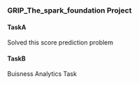 ### GRIP_The_spark_foundation Project
#### TaskA
Solved this score prediction problem 
#### TaskB
Buisness Analytics Task

